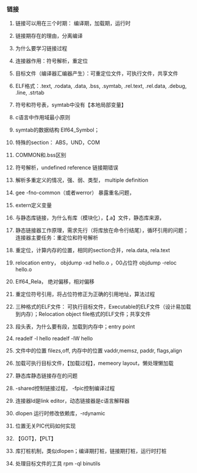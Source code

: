 ### 链接

1. 链接可以用在三个时期： 编译期，加载期，运行时
2. 链接期存在的理由，分离编译
3. 为什么要学习链接过程
4. 连接器作用：符号解析，重定位
5. 目标文件（编译器汇编器产生）：可重定位文件，可执行文件，共享文件 
6. ELF格式：.text, .rodata, .data, .bss, .symtab, .rel.text, .rel.data, .debug, .line, .strtab
7. 符号和符号表，symtab中没有【本地局部变量】
8. c语言中作用域最小原则
9. symtab的数据结构 Elf64_Symbol；
10. 特殊的section： ABS，UND，COM
11. COMMON和.bss区别
12. 符号解析，undefined reference 链接期错误
13. 解析多重定义的情况，强、弱、类型， multiple definition
14. gee -fno-common（或者werror） 暴露重名问题，
15. extern定义变量

16. 与静态库链接，为什么有库（模块化），【.a】文件，静态库来源，
17. 静态链接器工作原理，需求先行（将库放在命令行结尾），循环引用的问题；连接器主要任务：重定位和符号解析
18. 重定位，计算内存的位置，相同的section合并，rela.data, rela.text
19. relocation entry， objdump -xd hello.o ，00占位符 objdump -reloc hello.o
20. Elf64_Rela， 绝对偏移，相对偏移
21. 重定位符号引用，将占位符修正为正确的引用地址，算法过程

22. 三种格式的ELF文件： 可执行目标文件，Executable的ELF文件（设计易加载到内存）；Relocation object file格式的ELF文件；共享文件
23. 段头表，为什么要有段，加载到内存中；entry point
24. readelf -l hello readelf -lW hello
25. 文件中的位置 filezs,off,  内存中的位置 vaddr,memsz, paddr, flags,align
26. 加载可执行目标文件，【加载过程】，memeory layout，懒处理懒加载 

27. 静态库静态链接存在的问题 
28. -shared控制链接过程， -fpic控制编译过程
29. 连接器ld是link editor，动态链接器是c语言解释器
30. dlopen 运行时修改依赖库，-rdynamic
31. 位置无关PIC代码如何实现
32. 【GOT】，【PLT】
33. 库打桩机制，类似dlopen；编译期打桩，链接期打桩，运行时打桩
34. 处理目标文件的工具  rpm -ql binutils
